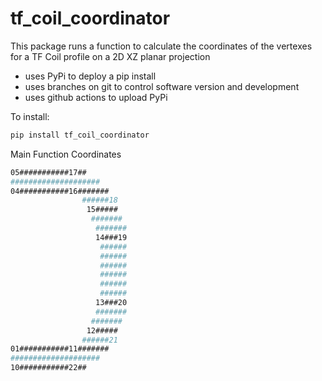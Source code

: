 # tf_coil_coordinator

This package runs a function to calculate the coordinates of the vertexes for
a TF Coil profile on a 2D XZ planar projection

- uses PyPi to deploy a pip install
- uses branches on git to control software version and development
- uses github actions to upload PyPi

To install:
```bash
pip install tf_coil_coordinator
```


Main Function Coordinates
```bash
05###########17##
####################
04###########16#######
                ######18
			     15#####
				  #######
				   #######
				   14###19
				    ######
					######
					######
					######
					######
					######
				   13###20
				   #######
				  #######
				 12#####
			    ######21
01###########11#######
####################
10###########22##
```
